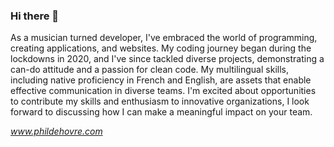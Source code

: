 ### Hi there 👋


As a musician turned developer, I've embraced the world of programming, creating applications, and websites. My coding journey began during the lockdowns in 2020, and I've since tackled diverse projects, demonstrating a can-do attitude and a passion for clean code. My multilingual skills, including native proficiency in French and English, are assets that enable effective communication in diverse teams. I'm excited about opportunities to contribute my skills and enthusiasm to innovative organizations, I look forward to discussing how I can make a meaningful impact on your team.

*www.phildehovre.com*
